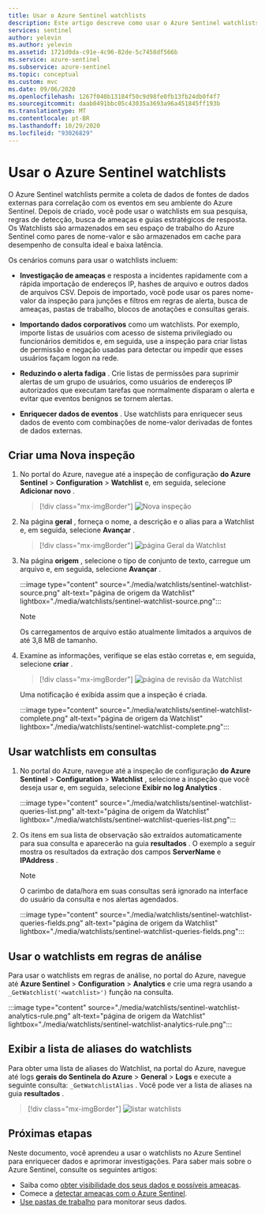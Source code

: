 ```yaml
---
title: Usar o Azure Sentinel watchlists
description: Este artigo descreve como usar o Azure Sentinel watchlists investigar ameaças, importar dados corporativos, criar listas de permissões e enriquecer dados de evento.
services: sentinel
author: yelevin
ms.author: yelevin
ms.assetid: 1721d0da-c91e-4c96-82de-5c7458df566b
ms.service: azure-sentinel
ms.subservice: azure-sentinel
ms.topic: conceptual
ms.custom: mvc
ms.date: 09/06/2020
ms.openlocfilehash: 1267f040b13184f50c9d98fe0fb13fb24db0f4f7
ms.sourcegitcommit: daab0491bbc05c43035a3693a96a451845ff193b
ms.translationtype: MT
ms.contentlocale: pt-BR
ms.lasthandoff: 10/29/2020
ms.locfileid: "93026829"
---
```

# <a name="use-azure-sentinel-watchlists"></a>Usar o Azure Sentinel watchlists

O Azure Sentinel watchlists permite a coleta de dados de fontes de dados externas para correlação com os eventos em seu ambiente do Azure Sentinel. Depois de criado, você pode usar o watchlists em sua pesquisa, regras de detecção, busca de ameaças e guias estratégicos de resposta. Os Watchlists são armazenados em seu espaço de trabalho do Azure Sentinel como pares de nome-valor e são armazenados em cache para desempenho de consulta ideal e baixa latência.

Os cenários comuns para usar o watchlists incluem:

- **Investigação de ameaças** e resposta a incidentes rapidamente com a rápida importação de endereços IP, hashes de arquivo e outros dados de arquivos CSV. Depois de importado, você pode usar os pares nome-valor da inspeção para junções e filtros em regras de alerta, busca de ameaças, pastas de trabalho, blocos de anotações e consultas gerais.

- **Importando dados corporativos** como um watchlists. Por exemplo, importe listas de usuários com acesso de sistema privilegiado ou funcionários demitidos e, em seguida, use a inspeção para criar listas de permissão e negação usadas para detectar ou impedir que esses usuários façam logon na rede.

- **Reduzindo o alerta fadiga** . Crie listas de permissões para suprimir alertas de um grupo de usuários, como usuários de endereços IP autorizados que executam tarefas que normalmente disparam o alerta e evitar que eventos benignos se tornem alertas.

- **Enriquecer dados de eventos** . Use watchlists para enriquecer seus dados de evento com combinações de nome-valor derivadas de fontes de dados externas.

## <a name="create-a-new-watchlist"></a>Criar uma Nova inspeção

1. No portal do Azure, navegue até a inspeção de configuração **do Azure Sentinel**  >  **Configuration**  >  **Watchlist** e, em seguida, selecione **Adicionar novo** .

    > [!div class="mx-imgBorder"]
    > ![Nova inspeção](./media/watchlists/sentinel-watchlist-new.png)

1. Na página **geral** , forneça o nome, a descrição e o alias para a Watchlist e, em seguida, selecione **Avançar** .

    > [!div class="mx-imgBorder"]
    > ![página Geral da Watchlist](./media/watchlists/sentinel-watchlist-general.png)

1. Na página **origem** , selecione o tipo de conjunto de texto, carregue um arquivo e, em seguida, selecione **Avançar** .

    :::image type="content" source="./media/watchlists/sentinel-watchlist-source.png" alt-text="página de origem da Watchlist" lightbox="./media/watchlists/sentinel-watchlist-source.png":::

    > [!NOTE]
    >
    > Os carregamentos de arquivo estão atualmente limitados a arquivos de até 3,8 MB de tamanho.

1. Examine as informações, verifique se elas estão corretas e, em seguida, selecione **criar** .

    > [!div class="mx-imgBorder"]
    > ![página de revisão da Watchlist](./media/watchlists/sentinel-watchlist-review.png)

    Uma notificação é exibida assim que a inspeção é criada.

    :::image type="content" source="./media/watchlists/sentinel-watchlist-complete.png" alt-text="página de origem da Watchlist" lightbox="./media/watchlists/sentinel-watchlist-complete.png":::

## <a name="use-watchlists-in-queries"></a>Usar watchlists em consultas

1. No portal do Azure, navegue até a inspeção de configuração **do Azure Sentinel**  >  **Configuration**  >  **Watchlist** , selecione a inspeção que você deseja usar e, em seguida, selecione **Exibir no log Analytics** .

    :::image type="content" source="./media/watchlists/sentinel-watchlist-queries-list.png" alt-text="página de origem da Watchlist" lightbox="./media/watchlists/sentinel-watchlist-queries-list.png":::

1. Os itens em sua lista de observação são extraídos automaticamente para sua consulta e aparecerão na guia **resultados** . O exemplo a seguir mostra os resultados da extração dos campos **ServerName** e **IPAddress** .

    > [!NOTE]
    > O carimbo de data/hora em suas consultas será ignorado na interface do usuário da consulta e nos alertas agendados.

    :::image type="content" source="./media/watchlists/sentinel-watchlist-queries-fields.png" alt-text="página de origem da Watchlist" lightbox="./media/watchlists/sentinel-watchlist-queries-fields.png":::
    
## <a name="use-watchlists-in-analytics-rules"></a>Usar o watchlists em regras de análise

Para usar o watchlists em regras de análise, no portal do Azure, navegue até **Azure Sentinel**  >  **Configuration**  >  **Analytics** e crie uma regra usando a `_GetWatchlist('<watchlist>')` função na consulta.

:::image type="content" source="./media/watchlists/sentinel-watchlist-analytics-rule.png" alt-text="página de origem da Watchlist" lightbox="./media/watchlists/sentinel-watchlist-analytics-rule.png":::

## <a name="view-list-of-watchlists-aliases"></a>Exibir a lista de aliases do watchlists

Para obter uma lista de aliases do Watchlist, na portal do Azure, navegue até logs **gerais do Sentinela do Azure**  >  **General**  >  **Logs** e execute a seguinte consulta: `_GetWatchlistAlias` . Você pode ver a lista de aliases na guia **resultados** .

> [!div class="mx-imgBorder"]
> ![listar watchlists](./media/watchlists/sentinel-watchlist-alias.png)

## <a name="next-steps"></a>Próximas etapas
Neste documento, você aprendeu a usar o watchlists no Azure Sentinel para enriquecer dados e aprimorar investigações. Para saber mais sobre o Azure Sentinel, consulte os seguintes artigos:
- Saiba como [obter visibilidade dos seus dados e possíveis ameaças](quickstart-get-visibility.md).
- Comece a [detectar ameaças com o Azure Sentinel](tutorial-detect-threats.md).
- [Use pastas de trabalho](tutorial-monitor-your-data.md) para monitorar seus dados.

